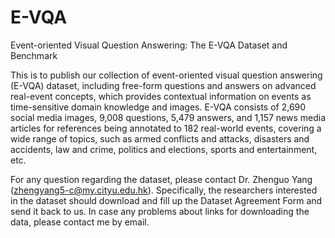 # E-VQA
Event-oriented Visual Question Answering: The E-VQA Dataset and Benchmark

This is to publish our collection of event-oriented visual question answering (E-VQA) dataset, including free-form questions and answers on advanced real-event concepts, which provides contextual information on events as time-sensitive domain knowledge and images. E-VQA consists of 2,690 social media images, 9,008 questions, 5,479 answers, and 1,157 news media articles for references being annotated to 182 real-world events, covering a wide range of topics, such as armed conflicts and attacks, disasters and accidents, law and crime, politics and elections, sports and entertainment, etc.

For any question regarding the dataset, please contact Dr. Zhenguo Yang (zhengyang5-c@my.cityu.edu.hk). Specifically, the researchers interested in the dataset should download and fill up the Dataset Agreement Form and send it back to us. In case any problems about links for downloading the data, please contact me by email.
